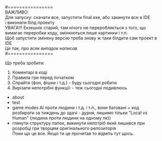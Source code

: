 #================  
ВАЖЛИВО:  
Для запуску: скачати все, запустити final.exe, або закинути все в IDE  
і виконати білд проекту  
УВАГА!!!
Екзешнік старий, там нічого не переробляється з того, що вимагає переробки коду, змінюються лише картинки і т.п.  
Щоб запустити змінену версію треба знову ж таки білдити сам проект в IDE  
*Це так, про всяк випадок написав*  
#================

Що треба зробити:  
1. Коментарі в коді
2. Правила гри перед початком
3. Спрайти (фон, фішки і т.д.)  - буду сьогодні робити
4. Вирізати непотрібні функції:  - теж сьогодні подивлюсь  
- about  
- test
- game modes АІ проти людини і т.д. і т.п., вони баговані + код розбирати за тиждень до здачі - дурня, лишимо тільки "Local vs Human" (людина проти людини на одному пк))  
- глянути структуру папок, викинути непотріб який лишився при розробці гри творцем оригінального репозиторія  
Поки що це все. Якщо ти це прочитав то відміть тут щось.


